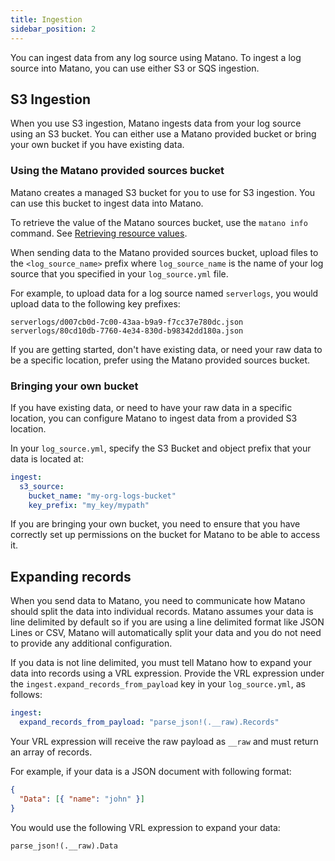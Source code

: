 ```yaml
---
title: Ingestion
sidebar_position: 2
---
```


You can ingest data from any log source using Matano. To ingest a log source into Matano, you can use either S3 or SQS ingestion.

## S3 Ingestion

When you use S3 ingestion, Matano ingests data from your log source using an S3 bucket. You can either use a Matano provided bucket or bring your own bucket if you have existing data.

### Using the Matano provided sources bucket

Matano creates a managed S3 bucket for you to use for S3 ingestion. You can use this bucket to ingest data into Matano.

To retrieve the value of the Matano sources bucket, use the `matano info` command. See [Retrieving resource values](../getting-started.md#retrieving-resource-values).

When sending data to the Matano provided sources bucket, upload files to the `<log_source_name>` prefix where `log_source_name` is the name of your log source that you specified in your `log_source.yml` file.

For example, to upload data for a log source named `serverlogs`, you would upload data to the following key prefixes:

```
serverlogs/d007cb0d-7c00-43aa-b9a9-f7cc37e780dc.json
serverlogs/80cd10db-7760-4e34-830d-b98342dd180a.json
```

If you are getting started, don't have existing data, or need your raw data to be a specific location, prefer using the Matano provided sources bucket.

### Bringing your own bucket

If you have existing data, or need to have your raw data in a specific location, you can configure Matano to ingest data from a provided S3 location.

In your `log_source.yml`, specify the S3 Bucket and object prefix that your data is located at:

```yml
ingest:
  s3_source:
    bucket_name: "my-org-logs-bucket"
    key_prefix: "my_key/mypath"
```

If you are bringing your own bucket, you need to ensure that you have correctly set up permissions on the bucket for Matano to be able to access it.

## Expanding records

When you send data to Matano, you need to communicate how Matano should split the data into individual records. Matano assumes your data is line delimited by default so if you are using a line delimited format like JSON Lines or CSV, Matano will automatically split your data and you do not need to provide any additional configuration.

If you data is not line delimited, you must tell Matano how to expand your data into records using a VRL expression. Provide the VRL expression under the `ingest.expand_records_from_payload` key in your `log_source.yml`, as follows:

```yml
ingest:
  expand_records_from_payload: "parse_json!(.__raw).Records"
```

Your VRL expression will receive the raw payload as `__raw` and must return an array of records.

For example, if your data is a JSON document with following format:

```json
{
  "Data": [{ "name": "john" }]
}
```

You would use the following VRL expression to expand your data:

```
parse_json!(.__raw).Data
```
